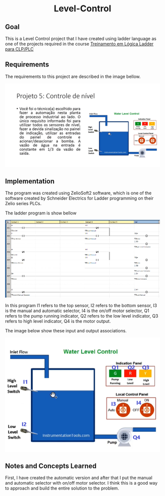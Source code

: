 # <p align="center"> Level-Control </p>

## Goal

This is a Level Control project that I have created using ladder language as one of the projects required in the course [Treinamento em Lógica Ladder para CLP/PLC](https://www.udemy.com/course/treinamento-em-logica-ladder-para-plc/)

## Requirements 

The requirements to this project are described in the image bellow. 

<p align="center">
<img src="images/requirements.png"  alt="Requirements" height="auto align="left" />
</p>

## Implementation 

The program was created using ZelioSoft2 software, which is one of the software created by Schneider Electrics for Ladder programming on their Zelio series PLCs.

The ladder program is show bellow

<p align="center">
<img src="images/ladder_program.png"  alt="Requirements" height="auto align="left" />
</p>

In this program I1 refers to the top sensor, I2 refers to the bottom sensor, I3 is the manual and automatic selector, I4 is the on/off motor selector, Q1 refers to the pump running indicator, Q2 refers to the low level indicator, Q3 refers to high level indicator, Q4 is the motor output.

The image below show these input and output associations.

<p align="center">
<img src="images/input_output_association.png"  alt="Requirements" height="auto align="left" />
</p>

## Notes and Concepts Learned  

First, I have created the automatic version and after that I put the manual and automatic selector  with on/off motor selector. I think this is a good way to approach and build the entire solution to the problem.  




